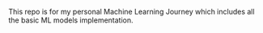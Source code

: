 This repo is for my personal Machine Learning Journey which includes all the basic ML models implementation.

